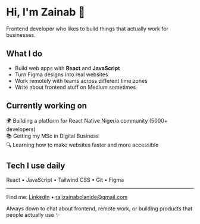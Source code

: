 # Hi, I'm Zainab 👋

Frontend developer who likes to build things that actually work for businesses. 

## What I do
- Build web apps with **React** and **JavaScript** 
- Turn Figma designs into real websites
- Work remotely with teams across different time zones
- Write about frontend stuff on Medium sometimes

## Currently working on
🌍 Building a platform for React Native Nigeria community (5000+ developers)  
📚 Getting my MSc in Digital Business  
🔍 Learning how to make websites faster and more accessible

## Tech I use daily
React • JavaScript • Tailwind CSS • Git • Figma

---

Find me: [LinkedIn](https://www.linkedin.com/in/zainabraji/) • rajizainabolanide@gmail.com

Always down to chat about frontend, remote work, or building products that people actually use ✨
